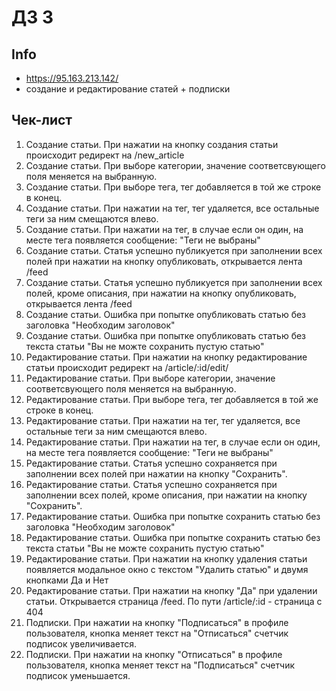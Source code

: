 # ДЗ 3 

## Info
- https://95.163.213.142/
- создание и редактирование статей + подписки

## Чек-лист
1) Создание статьи. При нажатии на кнопку создания статьи происходит редирект на /new_article
2) Создание статьи. При выборе категории, значение соответсвующего поля меняется на выбранную.
3) Создание статьи. При выборе тега, тег добавляется в той же строке в конец.
4) Создание статьи. При нажатии на тег, тег удаляется, все остальные теги за ним смещаются влево.
5) Создание статьи. При нажатии на тег, в случае если он один, на месте тега появляется сообщение: "Теги не выбраны" 
6) Создание статьи. Статья успешно публикуется при заполнении всех полей при  нажатии на кнопку опубликовать, открывается лента /feed
7) Создание статьи. Статья успешно публикуется при заполнении всех полей, кроме описания, при  нажатии на кнопку опубликовать, открывается лента /feed
8) Создание статьи. Ошибка при попытке опубликовать статью без заголовка "Необходим заголовок"
9)  Создание статьи. Ошибка при попытке опубликовать статью без текста статьи "Вы не можте сохранить пустую статью"
10) Редактирование статьи. При нажатии на кнопку редактирование статьи происходит редирект на /article/:id/edit/
11) Редактирование статьи. При выборе категории, значение соответсвующего поля меняется на выбранную.
12) Редактирование статьи. При выборе тега, тег добавляется в той же строке в конец.
13) Редактирование статьи.  При нажатии на тег, тег удаляется, все остальные теги за ним смещаются влево.
14) Редактирование статьи. При нажатии на тег, в случае если он один, на месте тега появляется сообщение: "Теги не выбраны" 
15) Редактирование статьи. Статья успешно сохраняется при заполнении всех полей при  нажатии на кнопку "Сохранить".
16) Редактирование статьи. Статья успешно сохраняется при заполнении всех полей, кроме описания, при  нажатии на кнопку "Сохранить". 
17) Редактирование статьи. Ошибка при попытке сохранить статью без заголовка "Необходим заголовок"
18) Редактирование статьи. Ошибка при попытке сохранить статью без текста статьи "Вы не можте сохранить пустую статью"
19) Редактирование статьи. При нажатии на кнопку удаления статьи появляется модальное окно с текстом "Удалить статью" и двумя кнопками Да и Нет
20) Редактирование статьи. При нажатии на кнопку "Да" при удалении статьи. Открывается страница /feed. По пути /article/:id - страница с 404
21) Подписки. При нажатии на кнопку "Подписаться" в профиле пользователя, кнопка меняет текст на "Отписаться" счетчик подписок увеличивается.
22) Подписки. При нажатии на кнопку "Отписаться" в профиле пользователя, кнопка меняет текст на "Подписаться" счетчик подписок уменьшается.